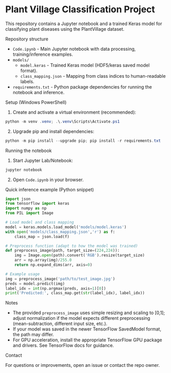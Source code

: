 # Plant Village Classification Project

This repository contains a Jupyter notebook and a trained Keras model for classifying plant diseases using the PlantVillage dataset.

Repository structure

- `Code.ipynb` - Main Jupyter notebook with data processing, training/inference examples.
- `models/`
  - `model.keras` - Trained Keras model (HDF5/keras saved model format).
  - `class_mapping.json` - Mapping from class indices to human-readable labels.
- `requirements.txt` - Python package dependencies for running the notebook and inference.

Setup (Windows PowerShell)

1. Create and activate a virtual environment (recommended):

```powershell
python -m venv .venv; .\.venv\Scripts\Activate.ps1
```

2. Upgrade pip and install dependencies:

```powershell
python -m pip install --upgrade pip; pip install -r requirements.txt
```

Running the notebook

1. Start Jupyter Lab/Notebook:

```powershell
jupyter notebook
```

2. Open `Code.ipynb` in your browser.

Quick inference example (Python snippet)

```python
import json
from tensorflow import keras
import numpy as np
from PIL import Image

# Load model and class mapping
model = keras.models.load_model('models/model.keras')
with open('models/class_mapping.json','r') as f:
    class_map = json.load(f)

# Preprocess function (adapt to how the model was trained)
def preprocess_image(path, target_size=(224,224)):
    img = Image.open(path).convert('RGB').resize(target_size)
    arr = np.array(img)/255.0
    return np.expand_dims(arr, axis=0)

# Example usage
img = preprocess_image('path/to/test_image.jpg')
preds = model.predict(img)
label_idx = int(np.argmax(preds, axis=1)[0])
print('Predicted:', class_map.get(str(label_idx), label_idx))
```

Notes

- The provided `preprocess_image` uses simple resizing and scaling to [0,1]; adjust normalization if the model expects different preprocessing (mean-subtraction, different input size, etc.).
- If your model was saved in the newer TensorFlow SavedModel format, the path may differ.
- For GPU acceleration, install the appropriate TensorFlow GPU package and drivers. See TensorFlow docs for guidance.

Contact

For questions or improvements, open an issue or contact the repo owner.
